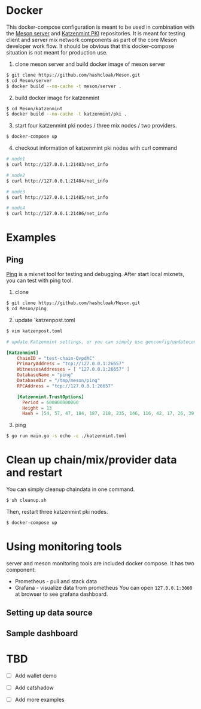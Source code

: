 # Docker
This docker-compose configuration is meant to be used in combination with the [Meson server](https://github.com/hashcloak/Meson/tree/monorepo/server) and [Katzenmint PKI](https://github.com/hashcloak/Meson/tree/monorepo/katzenmint) repositories. It is meant for testing client and server mix network components as part of the core Meson developer work flow. It should be obvious that this docker-compose situation is not meant for production use.

1. clone meson server and build docker image of meson server
```BASH
$ git clone https://github.com/hashcloak/Meson.git
$ cd Meson/server
$ docker build --no-cache -t meson/server .
```

2. build docker image for katzenmint
```BASH
$ cd Meson/katzenmint
$ docker build --no-cache -t katzenmint/pki .
```

3. start four katzenmint pki nodes / three mix nodes / two providers.
```BASH
$ docker-compose up
```

4. checkout information of katzenmint pki nodes with curl command
```BASH
# node1
$ curl http://127.0.0.1:21483/net_info

# node2
$ curl http://127.0.0.1:21484/net_info

# node3
$ curl http://127.0.0.1:21485/net_info

# node4
$ curl http://127.0.0.1:21486/net_info
```

# Examples

## Ping
[Ping](https://github.com/hashcloak/Meson/tree/monorepo/ping) is a mixnet tool for testing and debugging. After start local mixnets, you can test with ping tool.

1. clone
```BASH
$ git clone https://github.com/hashcloak/Meson.git
$ cd Meson/ping
```

2. update `katzenpost.toml
```BASH
$ vim katzenpost.toml
```

```TOML
# update Katzenmint settings, or you can simply use genconfig/updateconfig to update, see: https://github.com/hashcloak/Meson/tree/monorepo/genconfig

[Katzenmint]
    ChainID = "test-chain-QvpdAC"
    PrimaryAddress = "tcp://127.0.0.1:26657"
    WitnessesAddresses = [ "127.0.0.1:26657" ]
    DatabaseName = "ping"
    DatabaseDir = "/tmp/meson/ping"
    RPCAddress = "tcp://127.0.0.1:26657"

    [Katzenmint.TrustOptions]
      Period = 600000000000
      Height = 13
      Hash = [54, 57, 47, 184, 187, 218, 235, 146, 116, 42, 17, 26, 39, 62, 241, 55, 25, 108, 10, 156, 59, 217, 7, 96, 76, 102, 248, 214, 37, 129, 9, 106]
```

3. ping
```BASH
$ go run main.go -s echo -c ./katzenmint.toml
```

# Clean up chain/mix/provider data and restart

You can simply cleanup chaindata in one command.
```BASH
$ sh cleanup.sh
```

Then, restart three katzenmint pki nodes.
```BASH
$ docker-compose up
```

# Using monitoring tools

server and meson monitoring tools are included docker compose.
It has two component:
- Prometheus - pull and stack data
- Grafana - visualize data from prometheus
You can open `127.0.0.1:3000` at browser to see grafana dashboard.

## Setting up data source

## Sample dashboard



# TBD
- [ ] Add wallet demo

- [ ] Add catshadow

- [ ] Add more examples
